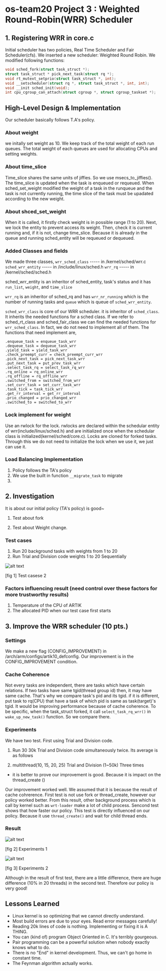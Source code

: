 # os-team20 Project 3 : Weighted Round-Robin(WRR) Scheduler

## 1. Registering WRR in core.c
Initial scheduler has two policies, Real Time Scheduler and Fair Scheduler(cfs). We inserted a new scheduler: Weighted Round Robin.
We modified following functions:
```c
void sched_fork(struct task_struct *);
struct task_struct * pick_next_task(struct rq *);
void rt_mutext_setprio(struct task_struct *, int);
void __setscheduler(struct rq *, struct task_struct *, int, int);
void __init sched_init(void);
int cpu_cgroup_can_attach(struct cgroup *, struct cgroup_taskset *);
```

## High-Level Design & Implementation
Our scheduler basically follows T.A's policy.

### About weight
we initally set weight as 10.
We keep track of the total weight of each run queues.
The total weight of each queues are used for allocating CPUs and setting weights.


### About time_slice
Time_slice shares the same units of jiffies. So we use msecs_to_jiffies().
The time_slice is updated when the task is enqueued or requeued. 
When sched_set_weight modified the weight of a task in the runqueue and the task is not currently running, the time slice of the task must be upadated according to the new weight. 


### About shced_set_weight
When it is called, it firstly check weight is in possible range (1 to 20).
Next, we lock the entity to prevent access its weight.
Then, check it is current running and, if it is not, change time_slice. Because it is already in the queue and running sched_entity will be requeued or dequeued.

### Added Classes and fields
We made three classes,
`wrr_sched_class`   ----- in /kernel/sched/wrr.c
`sched_wrr_entity`  ----- in /include/linux/sched.h
`wrr_rq`            ----- in /kernel/sched/sched.h

sched_wrr_entity is an inheritor of sched_entity, task's status and it has `run_list`, `weight`, and `time_slice`

`wrr_rq` is an inheritor of sched_rq and has `wrr_nr_running` which is the number of running tasks and `queue` which is queue of `sched_wrr_entity`.

`sched_wrr_class` is core of our WRR scheduler. it is inheritor of `sched_class`. It inherits the needed functions for a sched class.
If we refer to sched_rt_class and sched_fair_class we can find the needed functions for `wrr_sched_class`. In fact, we do not need to implement all of them. The functions that need implement are,

    .enqueue_task = enqueue_task_wrr
    .dequeue_task = dequeue_task_wrr
    .yield_task = yield_task_wrr
    .check_preempt_curr = check_preempt_curr_wrr
    .pick_next_task = pick_next_task_wrr
    .put_next_task = put_prev_task_wrr
    .select_task_rq = select_task_rq_wrr
    .rq_online = rq_online_wrr
    .rq_offline = rq_offline_wrr
    .switched_from = switched_from_wrr
    .set_curr_task = set_curr_task_wrr
    .task_tick = task_tick_wrr
    .get_rr_interval = get_rr_interval
    .prio_changed = prio_changed_wrr
    .switched_to = switched_to_wrr

### Lock implement for weight
Use an rwlock for the lock. rwlocks are declared within the schedular entity of wrr(include/linux/sched.h) and are initialized once when the schedular class is initialized(kernel/sched/core.c). Locks are cloned for forked tasks. Through this we do not need to initialize the lock when we use it, we just can use it.

### Load Balancing Implementation
1. Policy follows the TA's policy
2. We use the built in function `__migrate_task` to migrate
3. 

## 2. Investigation
It is about our initial policy (TA's policy) is good~

1. Test about fork

2. Test about Weight change.

### Test cases
1. Run 20 background tasks with weights from 1 to 20
2. Run Trial and Division code weights 1 to 20 Sequentially

![alt text](https://github.com/swsnu/os-team20/blob/proj3/fig1.png)

[fig 1] Test casese 2


### Factors influencing result (need control over these factors for more trustworthy results)
1. Temperature of the CPU of ARTIK
2. The allocated PID when our test case first starts

## 3. Improve the WRR scheduler (10 pts.)
### Settings
 We make a new flag (CONFIG_IMPROVEMENT) in /arch/arm/configs/artik10_defconfig. Our improvement is in the CONFIG_IMPROVEMENT condition. 

### Cache Coherence
  Not every tasks are independent, there are tasks which have certain relations. If two tasks have same tgid(thread group id) then, it may have same cache. That's why we compare task's pid and its tgid. if it is different, put task to rq(CPU) that have a task of which pid is same as task(target)'s tgid. It would be improving performance because of cache coherence. To be specific, when the task_struct forked, it call `select_task_rq_wrr()` in `wake_up_new_task()` function. So we compare there.
  
### Experiments
 We have two test. First using Trial and Division code.
 1. Run 30 30k Trial and Division code simultaneously twice. Its average is as follows

 2. multithread(10, 15, 20, 25) Trial and Division (1~50k) Three times
 - it is better to prove our improvement is good. Because it is impact on the thread_create ()
 
Our improvement worked well. We assumed that it is because the result of cache cohrerence.
First test is not use fork or thread_create, however our policy worked better. From this result, other background process which is call by kernel such as `wrt-loader` make a lot of child process.
Sencond test shows that how faster our policy. This test is directly influenced on our policy. Because it use `thread_create()` and wait for child thread ends.

### Result

![alt text](https://github.com/swsnu/os-team20/blob/proj3/fig2.png)

[fig 2] Experiments 1

![alt text](https://github.com/swsnu/os-team20/blob/proj3/fig3.png)

[fig 3] Experiments 2

  Although in the result of first test, there are a little difference, there are huge difference (10% in 20 threads) in the second test. Therefore our policy is very good!

## Lessons Learned
* Linux kernel is so optimizing that we cannot directly understand.
* Most build errors are due to your eyes. Read error messages carefully!
* Reading 20k lines of code is nothing. Implementing or fixing it is A THING.
* You can (kind of) program Object Oriented in C. It's terribly gourgeous.
* Pair programming can be a powerful solution when nobody exactly knows what to do.
* There is no "End" in kernel development. Thus, we can't go home in constant time.
* The Feynman algorithm actually works.

